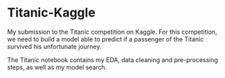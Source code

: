 # Titanic-Kaggle
My submission to the Titanic competition on Kaggle. For this competition, we need to build a model able to predict if a passenger of the Titanic survived his unfortunate journey.

The Titanic notebook contains my EDA, data cleaning and pre-processing steps, as well as my model search.
